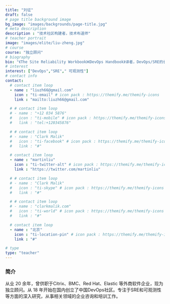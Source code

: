 ```yaml
---
title: "刘征"
draft: false
# page title background image
bg_image: "images/backgrounds/page-title.jpg"
# meta description
description : "技术社区构建者，技术布道师"
# teacher portrait
image: "images/elite/liu-zheng.jpg"
# course
course: "独立顾问"
# biography
bio: "《The Site Reliability Workbook》《DevOps Handbook》译者，DevOps/SRE的长期实践者。致力于通过社区推广SRE/DevOps的理念、技术和实践。热衷于传播开源技术。"
# interest
interest: ["DevOps","SRE"," 可观测性"]
# contact info
contact:
  # contact item loop
  - name : "liuzh66@gmail.com"
    icon : "ti-email" # icon pack : https://themify.me/themify-icons
    link : "mailto:liuzh66@gmail.com"

  # # contact item loop
  # - name : "+12 034 5876"
  #   icon : "ti-mobile" # icon pack : https://themify.me/themify-icons
  #   link : "tel:+120345876"

  # # contact item loop
  # - name : "Clark Malik"
  #   icon : "ti-facebook" # icon pack : https://themify.me/themify-icons
  #   link : "#"

  # contact item loop
  - name : "martinliu"
    icon : "ti-twitter-alt" # icon pack : https://themify.me/themify-icons
    link : "https://twitter.com/martinliu"

  # # contact item loop
  # - name : "Clark Malik"
  #   icon : "ti-skype" # icon pack : https://themify.me/themify-icons
  #   link : "#"

  # # contact item loop
  # - name : "clarkmalik.com"
  #   icon : "ti-world" # icon pack : https://themify.me/themify-icons
  #   link : "#"

  # contact item loop
  - name : "北京"
    icon : "ti-location-pin" # icon pack : https://themify.me/themify-icons
    link : "#"

# type
type: "teacher"
---
```


### 简介

从业 20 余年，曾供职于Citrix、BMC、Red Hat、Elastic 等外商软件企业，现为独立顾问。从 18 年开始在国内创立了中国DevOps社区。专注于SRE和可观测性等方面的深入研究，从事相关领域的企业咨询和培训工作。
